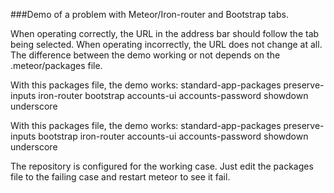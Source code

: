 ###Demo of a problem with Meteor/Iron-router and Bootstrap tabs. 

When operating correctly, the URL in the address bar should follow the tab being selected. When operating incorrectly, the URL does not change at all. The difference between the demo working or not depends on the .meteor/packages file.

With this packages file, the demo works:
	standard-app-packages
	preserve-inputs
	iron-router
	bootstrap
	accounts-ui
	accounts-password
	showdown
	underscore

With this packages file, the demo works:
	standard-app-packages
	preserve-inputs
	bootstrap
	iron-router
	accounts-ui
	accounts-password
	showdown
	underscore

The repository is configured for the working case. Just edit the packages file to the failing case and restart meteor to see it fail.

